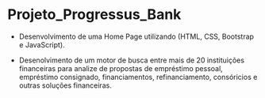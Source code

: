 # Projeto_Progressus_Bank

* Desenvolvimento de uma Home Page utilizando (HTML, CSS, Bootstrap e JavaScript).

* Desenolvimento de um motor de busca entre mais de 20 instituições financeiras para analize de propostas de empréstimo pessoal,
empréstimo consignado, financiamentos, refinanciamento, consóricios e outras soluções financeiras.



